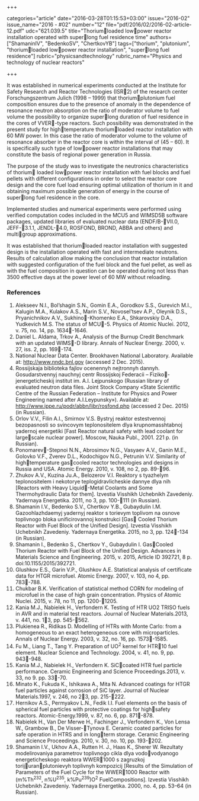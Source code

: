 +++

categories="article"
date="2016-03-28T01:15:53+03:00"
issue="2016-02"
issue_name="2016 - #02"
number="12"
file="pdf/2016/02/2016-02-article-12.pdf"
udc="621.039.5"
title="Thoriumloaded lowpower reactor installation operated with superlong fuel residence time"
authors=["ShamaninIV", "BedenkoSV", "ChertkovYB"]
tags=["thorium", "plutonium", "thoriumloaded lowpower reactor installation", "superlong fuel residence"]
rubric="physicsandtechnology"
rubric_name="Physics and technology of nuclear reactors"

+++

It was established in numerical experiments conducted at the Institute for Safety Research and Reactor Technologies (ISR2) of the research center Forschungszentrum Julich (1998 – 1999) that thoriumplutonium fuel composition ensures due to the presence of anomaly in the dependence of resonance neutron absorption on the ratio of moderator volume to fuel volume the possibility to organize superlong duration of fuel residence in the cores of VVER-type reactors. 
Such possibility was demonstrated in the present study for hightemperature thoriumloaded reactor installation with 60 MW power. 
In this case the ratio of moderator volume to the volume of resonance absorber in the reactor core is within the interval of (45 – 60).
It is specifically such type of lowpower reactor installations that may constitute the basis of regional power generation in Russia.

The purpose of the study was to investigate the neutronics characteristics of thorium loaded lowpower reactor installation with fuel blocks and fuel pellets with different configurations in order to select the reactor core design and the core fuel load ensuring optimal utilization of thorium in it and obtaining maximum possible generation of energy in the course of superlong fuel residence in the core.

Implemented studies and numerical experiments were performed using verified computation codes included in the MCU5 and WIMSD5B software packages, updated libraries of evaluated nuclear data (ENDF/B-VII.0, JEFF-3.1.1, JENDL-4.0, ROSFOND, BROND, ABBA and others) and multigroup approximations.

It was established that thoriumloaded reactor installation with suggested design is the installation operated with fast and intermediate neutrons. 
Results of calculation allow making the conclusion that reactor installation with suggested configuration of the fuel block and the fuel pellet, as well as with the fuel composition in question can be operated during not less than 3500 effective days at the power level of 60 MW
without reloading.

### References

1. Alekseev N.I., Bol’shagin S.N., Gomin E.A., Gorodkov S.S., Gurevich M.I., Kalugin M.A., Kulakov A.S., Marin S.V., Novosel’tsev A.P., Oleynik D.S., Pryanichnikov A.V., Sukhino-Khomenko E.A., Shkarovskiy D.A., Yudkevich M.S. The status of MCU-5. Physics of Atomic Nuclei. 2012, v. 75, no. 14, pp. 1634-1646.
2. Daniel L. Aldama, Trkov A., Analysis of the Burnup Credit Benchmark with an updated WIMS-D library. Annals of Nuclear Energy. 2000, v. 27, iss. 2, pp. 169-174.
3. National Nuclear Data Center. Brookhaven National Laboratory. Available at: http://www.nndc.bnl.gov (accessed 2 Dec. 2015).
4. Rossijskaja biblioteka fajlov ocenennyh nejtronnyh dannyh. Gosudarstvennyj nauchnyj centr Rossijskoj Federacii – Fiziko-jenergeticheskij institut im. A.I. Lejpunskogo (Russian library of evaluated neutron data files. Joint Stock Company «State Scientific Centre of the Russian Federation – Institute for Physics and Power Engineering named after A.I.Leypunsky»). Available at: http://www.ippe.ru/podr/abbn/libr/rosfond.php (accessed 2 Dec. 2015) (in Russian).
5. Orlov V.V., Filin A.I., Smirnov V.S. Bystryj reaktor estestvennoj bezopasnosti so svincovym teplonositelem dlya krupnomasshtabnoj yadernoj energetiki [Fast Reactor natural safety with lead coolant for largescale nuclear power]. Moscow, Nauka Publ., 2001. 221 p. (in Russian).
6. Ponomarev-Stepnoi N.N., Abrosimov N.G., Vasyaev A.V., Ganin M.E., Golovko V.F., Zverev D.L., Kodochigov N.G., Petrunin V.V. Similarity of hightemperature gascooled reactor technologies and designs in Russia and USA. Atomic Energy. 2010, v. 108, no 2, pp. 89-96.
7. Zhukov A.V., Kuzina Ju.A., Belozerov V.I. Reaktory s tyazhelym teplonositelem i nekotorye teplogidravlicheskie dannye dlya nih [Reactors with Heavy Liquid-Metal Coolants and Some Thermohydraulic Data for them]. Izvestia Visshikh Uchebnikh Zavedeniy. Yadernaya Energetika. 2011, no 3, pp. 100-111 (in Russian).
8. Shamanin I.V., Bedenko S.V., Chertkov Y.B., Gubaydulin I.M. Gazoohlazhdaemyj yadernyj reaktor s torievym toplivom na osnove toplivnogo bloka unificirovannoj konstrukci [Gas Cooled Thorium Reactor with Fuel Block of the Unified Design]. Izvestia Visshikh Uchebnikh Zavedeniy. Yadernaya Energetika. 2015, no 3, pp. 124-134 (in Russian).
9. Shamanin I., Bedenko S., Chertkov Y., Gubaydulin I. GasCooled Thorium Reactor with Fuel Block of the Unified Design. Advances in Materials Science and Engineering. 2015, v. 2015, Article ID 392721, 8 p. doi:10.1155/2015/392721.
10. Glushkov E.S., Garin V.P., Glushkov A.E. Statistical analysis of certificate data for HTGR microfuel. Atomic Energy. 2007, v. 103, no 4, pp. 783-788.
11. Chukbar B.K. Verification of statistical method CORN for modeling of microfuel in the case of high grain concentration. Physics of Atomic Nuclei. 2015, v. 78, no 11, pp. 1200-1205.
12. Kania M.J., Nabielek H., Verfondern K. Testing of HTR UO2
 TRISO fuels in AVR and in material test reactors. Journal of Nuclear Materials.2013, v. 441, no. 13, pp. 545-562.
13. Plukienea R., Ridikas D. Modelling of HTRs with Monte Carlo: from a homogeneous to an exact heterogeneous core with microparticles. Annals of Nuclear Energy. 2003, v. 32, no. 16, pp. 1573-1585.
14. Fu M., Liang T., Tang Y. Preparation of UO<sup>2</sup>  kernel for HTR10 fuel element. Nuclear Science and Technology. 2004, v. 41, no. 9, pp. 943-948.
15. Kania M.J., Nabielek H., Verfondern K. SiCcoated HTR fuel particle performance. Ceramic Engineering and Science Proceedings.2013, v. 33, no 9. pp. 33-70.
16. Minato K., Fukuda K., Ishikawa A., Mita N. Advanced coatings for HTGR fuel particles against corrosion of SiC layer. Journal of Nuclear Materials.1997, v. 246, no 23, pp. 215-222.
17. Hernikov A.S., Permyakov L.N., Fedik I.I. Fuel elements on the basis of spherical fuel particles with protective coatings for highsafety reactors. Atomic-Energy.1999, v. 87, no. 6, pp. 871-878.
18. Nabielek H., Van Der Merwe H., Fachinger J., Verfondern K., Von Lensa W., Grambow B., De Visser-Tynova E. Ceramic coated particles for safe operation in HTRS and in longterm storage. Ceramic Engineering and Science Proceedings. 2010, v. 30, no. 10, pp. 193-202.
19. Shamanin I.V., Ukhov A.A., Rutten H. J., Haas K., Sherer W. Rezultaty modelirovaniya parametrov toplivnogo cikla dlya vodovodyanogo energeticheskogo reaktora WWER1000 s zagruzkoj torijuranplutonievyh toplivnyh kompozicij [Results of the Simulation of Parameters of the Fuel Cycle for the WWER1000 Reactor with (m%Th<sup>232</sup>, n%U<sup>235</sup>, k%Pu<sup>239</sup>)O<sup>2</sup> FuelCompositions]. Izvestia Visshikh Uchebnikh Zavedeniy. Yadernaya Energetika. 2000, no. 4, pp. 53–64 (in Russian).